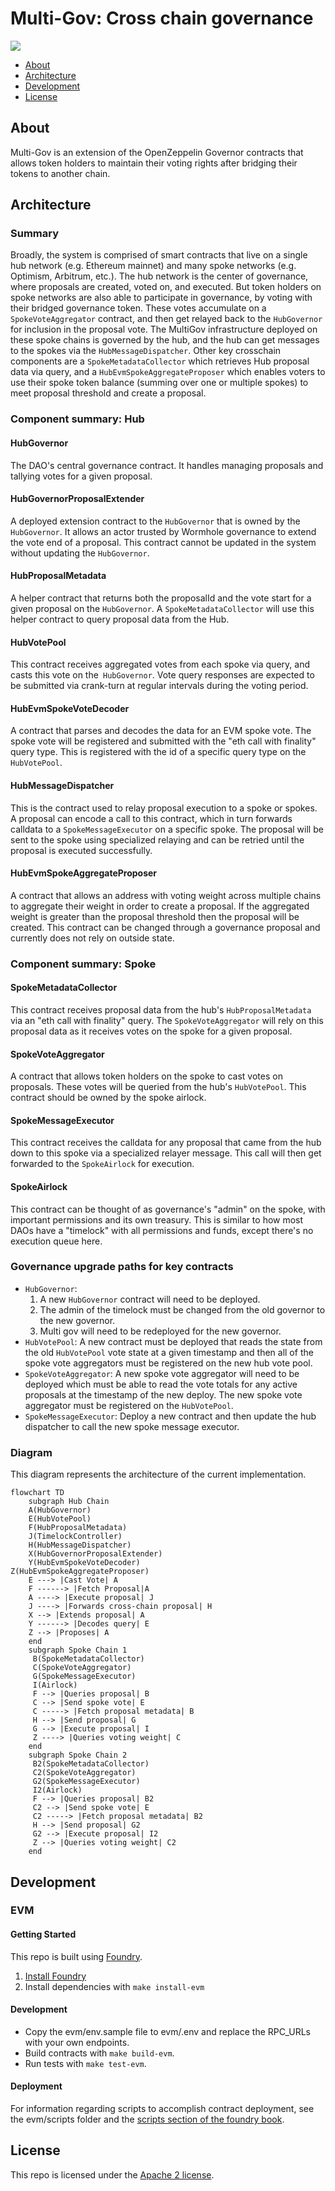 # Multi-Gov: Cross chain governance

<img src="https://images.mirror-media.xyz/publication-images/grskvQ60nNHI7hYKz4UuA.png?height=783&width=1566"/>

- [About](#about)
- [Architecture](#architecture)
- [Development](#development)
- [License](#license)

## About

Multi-Gov is an extension of the OpenZeppelin Governor contracts that allows token holders to maintain their voting rights after bridging their tokens to another chain.

## Architecture

### Summary

Broadly, the system is comprised of smart contracts that live on a single hub network (e.g. Ethereum mainnet) and many spoke networks (e.g. Optimism, Arbitrum, etc.). The hub network is the center of governance, where proposals are created, voted on, and executed. But token holders on spoke networks are also able to participate in governance, by voting with their bridged governance token. These votes accumulate on a `SpokeVoteAggregator` contract, and then get relayed back to the `HubGovernor` for inclusion in the proposal vote. The MultiGov infrastructure deployed on these spoke chains is governed by the hub, and the hub can get messages to the spokes via the `HubMessageDispatcher`. Other key crosschain components are a `SpokeMetadataCollector` which retrieves Hub proposal data via query, and a `HubEvmSpokeAggregateProposer` which enables voters to use their spoke token balance (summing over one or multiple spokes) to meet proposal threshold and create a proposal.

### Component summary: Hub

#### HubGovernor

The DAO's central governance contract. It handles managing proposals and tallying votes for a given proposal.

#### HubGovernorProposalExtender

A deployed extension contract to the `HubGovernor` that is owned by the `HubGovernor`. It allows an actor trusted by Wormhole governance to extend the vote end of a proposal. This contract cannot be updated in the system without updating the `HubGovernor`.

#### HubProposalMetadata

A helper contract that returns both the proposalId and the vote start for a given proposal on the `HubGovernor`. A `SpokeMetadataCollector` will use this helper contract to query proposal data from the Hub.

#### HubVotePool

This contract receives aggregated votes from each spoke via query, and casts this vote on the` HubGovernor`. Vote query responses are expected to be submitted via crank-turn at regular intervals during the voting period.

#### HubEvmSpokeVoteDecoder

A contract that parses and decodes the data for an EVM spoke vote. The spoke vote will be registered and submitted with the "eth call with finality" query type. This is registered with the id of a specific query type on the `HubVotePool`.

#### HubMessageDispatcher

This is the contract used to relay proposal execution to a spoke or spokes. A proposal can encode a call to this contract, which in turn forwards calldata to a `SpokeMessageExecutor` on a specific spoke. The proposal will be sent to the spoke using specialized relaying and can be retried until the proposal is executed successfully.

#### HubEvmSpokeAggregateProposer

A contract that allows an address with voting weight across multiple chains to aggregate their weight in order to create a proposal. If the aggregated weight is greater than the proposal threshold then the proposal will be created. This contract can be changed through a governance proposal and currently does not rely on outside state.

### Component summary: Spoke

#### SpokeMetadataCollector

This contract receives proposal data from the hub's `HubProposalMetadata` via an "eth call with finality" query. The `SpokeVoteAggregator` will rely on this proposal data as it receives votes on the spoke for a given proposal.

#### SpokeVoteAggregator

A contract that allows token holders on the spoke to cast votes on proposals. These votes will be queried from the hub's `HubVotePool`. This contract should be owned by the spoke airlock.

#### SpokeMessageExecutor

This contract receives the calldata for any proposal that came from the hub down to this spoke via a specialized relayer message. This call will then get forwarded to the `SpokeAirlock` for execution.

#### SpokeAirlock

This contract can be thought of as governance's "admin" on the spoke, with important permissions and its own treasury. This is similar to how most DAOs have a "timelock" with all permissions and funds, except there's no execution queue here.

### Governance upgrade paths for key contracts

- `HubGovernor`:
  1. A new `HubGovernor` contract will need to be deployed.
  2. The admin of the timelock must be changed from the old governor to the new governor.
  3. Multi gov will need to be redeployed for the new governor.
- `HubVotePool`: A new contract must be deployed that reads the state from the old `HubVotePool` vote state at a given timestamp and then all of the spoke vote aggregators must be registered on the new hub vote pool.
- `SpokeVoteAggregator`: A new spoke vote aggregator will need to be deployed which must be able to read the vote totals for any active proposals at the timestamp of the new deploy. The new spoke vote aggregator must be registered on the `HubVotePool`.
- `SpokeMessageExecutor`: Deploy a new contract and then update the hub dispatcher to call the new spoke message executor.

### Diagram

This diagram represents the architecture of the current implementation.

```mermaid
flowchart TD
    subgraph Hub Chain
    A(HubGovernor)
    E(HubVotePool)
    F(HubProposalMetadata)
    J(TimelockController)
    H(HubMessageDispatcher)
    X(HubGovernorProposalExtender)
    Y(HubEvmSpokeVoteDecoder)
Z(HubEvmSpokeAggregateProposer)
    E ---> |Cast Vote| A
    F ------> |Fetch Proposal|A
    A ----> |Execute proposal| J
    J ----> |Forwards cross-chain proposal| H
    X --> |Extends proposal| A
    Y ------> |Decodes query| E
    Z --> |Proposes| A
    end
    subgraph Spoke Chain 1
     B(SpokeMetadataCollector)
     C(SpokeVoteAggregator)
     G(SpokeMessageExecutor)
     I(Airlock)
     F --> |Queries proposal| B
     C --> |Send spoke vote| E
     C -----> |Fetch proposal metadata| B
     H --> |Send proposal| G
     G --> |Execute proposal| I
     Z ----> |Queries voting weight| C
    end
    subgraph Spoke Chain 2
     B2(SpokeMetadataCollector)
     C2(SpokeVoteAggregator)
     G2(SpokeMessageExecutor)
     I2(Airlock)
     F --> |Queries proposal| B2
     C2 --> |Send spoke vote| E
     C2 -----> |Fetch proposal metadata| B2
     H --> |Send proposal| G2
     G2 --> |Execute proposal| I2
     Z --> |Queries voting weight| C2
    end
```

## Development

### EVM

#### Getting Started

This repo is built using [Foundry](https://github.com/foundry-rs/foundry).

1. [Install Foundry](https://github.com/foundry-rs/foundry)
2. Install dependencies with `make install-evm`

#### Development

- Copy the evm/env.sample file to evm/.env and replace the RPC_URLs with your own endpoints.
- Build contracts with `make build-evm`.
- Run tests with `make test-evm`.

#### Deployment

For information regarding scripts to accomplish contract deployment, see the evm/scripts folder and the [scripts section of the foundry book](https://book.getfoundry.sh/reference/forge/forge-script).

## License

This repo is licensed under the [Apache 2 license](./LICENSE).
